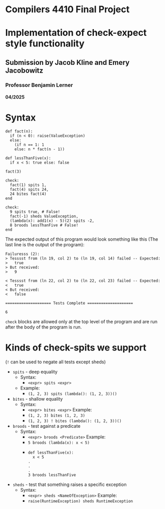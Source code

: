 # Compilers 4410 Final Project
# Implementation of check-expect style functionality

## Submission by Jacob Kline and Emery Jacobowitz
### Professor Benjamin Lerner
#### 04/2025

# Syntax

```
def fact(n):
  if (n < 0): raise(ValueException)
  else:
    (if n == 1: 1
    else: n * fact(n - 1))

def lessThanFive(x):
  if x < 5: true else: false

fact(3)

check:
  fact(1) spits 1,
  fact(4) spits 24,
  24 bites fact(4)
end

check:
  9 spits true, # False!
  fact(-1) sheds ValueException,
  (lambda(x): add1(x) - 5)(2) spits -2,
  8 broods lessThanFive # False!
end
```

The expected output of this program would look something like this (The last line is the output
of the program):

```
Failuresss (2):
> Tesssst from (ln 19, col 2) to (ln 19, col 14) failed -- Expected:
>   true
> But received:
>   9

< Tesssst from (ln 22, col 2) to (ln 22, col 23) failed -- Expected:
<   true
< But received:
<   false

==================== Tests Complete ====================

6
```

`check` blocks are allowed only at the top level of the program and are run after the body of
the program is run.

# Kinds of check-spits we support

(`!` can be used to negate all tests except sheds)
- `spits` - deep equality
  - Syntax:
    - `<expr> spits <expr>`
  - Example:
    - `(1, 2, 3) spits (lambda(): (1, 2, 3))()`
- `bites` - shallow equality
  - Syntax:
    - `<expr> bites <expr>`
  Example:
    - `(1, 2, 3) bites (1, 2, 3)`
    - `(1, 2, 3) ! bites (lambda(): (1, 2, 3))()`
- `broods` - test against a predicate
  - Syntax:
    - `<expr> broods <Predicate>`
  Example:
    - `5 broods (lambda(x): x < 5)`
    - ```
      def lessThanFive(x):
        x < 5
      .
      .
      .
      3 broods lessThanFive
      ```
- `sheds` - test that something raises a specific exception
  - Syntax:
    - `<expr> sheds <NameOfException>`
  Example:
    - `raise(RuntimeException) sheds RuntimeException`